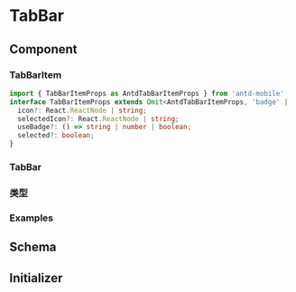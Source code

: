 # TabBar

<code src="./demos/Demo1.tsx"></code>

## Component

### TabBarItem

```ts
import { TabBarItemProps as AntdTabBarItemProps } from 'antd-mobile'
interface TabBarItemProps extends Omit<AntdTabBarItemProps, 'badge' | 'icon'> {
  icon?: React.ReactNode | string;
  selectedIcon?: React.ReactNode | string;
  useBadge?: () => string | number | boolean;
  selected?: boolean;
}
```


### TabBar


### 类型


### Examples


## Schema

## Initializer

